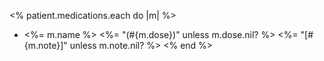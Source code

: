 

<% patient.medications.each do |m| %>
- <%= m.name %> <%= "(#{m.dose})" unless m.dose.nil? %>  <%= "[#{m.note}]" unless m.note.nil? %>
<% end %>
